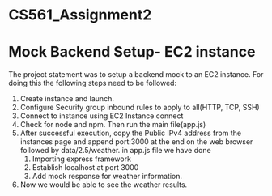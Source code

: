 # CS561_Assignment2

# Mock Backend Setup- EC2 instance

The project statement was to setup a backend mock to an EC2 instance. For doing this the following steps need to be followed:

1. Create instance and launch.
2. Configure Security group inbound rules to apply to all(HTTP, TCP, SSH)
3. Connect to instance using EC2 Instance connect
4. Check for node and npm. Then run the main file(app.js)
5. After successful execution, copy the Public IPv4 address from the instances page and append port:3000 at the end on the web browser followed by data/2.5/weather.
   in app.js file we have done 
   1. Importing express framework
   2. Establish localhost at port 3000
   3. Add mock response for weather information.
6. Now we would be able to see the weather results.
